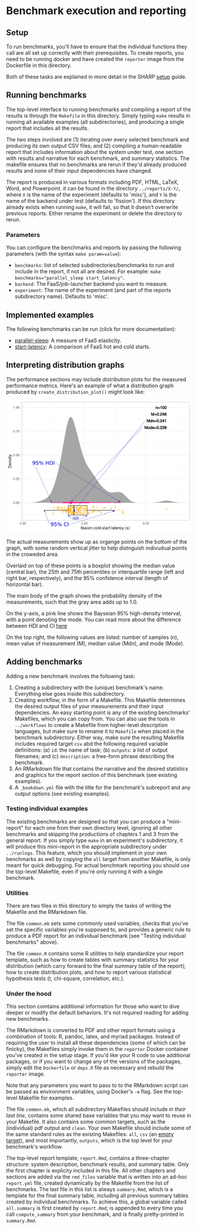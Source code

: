# Benchmark execution and reporting

## Setup

To run benchmarks, you'll have to ensure that the individual functions they call are all set up correctly with their prerequisites.
To create reports, you need to be running docker and have created the `reporter` image from the Dockerfile in this directory.

Both of these tasks are explained in more detail in the SHARP [setup](../docs/setup/README.md) guide.

## Running benchmarks

The top-level interface to running benchmarks and compiling a report of the results is through the `Makefile` in this directory.
Simply typing `make` results in running all available examples (all subdirectories), and producing a single report that includes all the results.

The two steps involved are (1) iterating over every selected benchmark and producing its own output CSV files; and (2) compiling a human-readable report that includes information about the system under test, one section with results and narrative for each benchmark, and summary statistics.
The makefile ensures that no benchmarks are rerun if they'd already produced results and none of their input dependencies have changed.

The report is produced in various formats including PDF, HTML, LaTeX, Word, and Powerpoint. it can be found in the directory `../reports/X-Y/`, where `X` is the name of the experiment (defaults to 'misc'), and `Y` is the name of the backend under test (defaults to 'fission').
If this directory already exists when running `make`, it will fail, so that it doesn't overwrite previous reports. Either rename the experiment or delete the directory to rerun.

### Parameters

You can configure the benchmarks and reports by passing the following parameters (with the syntax `make param=value`):

 * `benchmarks`: list of selected subdirectories/benchmarks to run and include in the report, if not all are desired. For example: `make benchmarks="parallel_sleep start_latency"`.
 * `backend`: The FaaS/job-launcher backend you want to measure.
 * `experiment`: The name of the experiment (and part of the reports subdirectory name). Defaults to 'misc'.

## Implemented examples

The following benchmarks can be run (click for more documentation):

 * [parallel-sleep](../docs/examples/psleep.md): A measure of FaaS elasticity.
 * [start-latency](../docs/examples/start-latency.md): A comparison of FaaS hot and cold starts.

## Interpreting distribution graphs

The performance sections may include distribution plots for the measured performance metrics.
Here's an example of what a distribution graph produced by `create_distribution_plot()` might look like:

![Annotated distribution](distribution-annotated.png)

The actual measurements show up as organge points on the bottom of the graph, with some random vertical jitter to help distnguish indivudual points in the croweded area.

Overlaid on top of these points is a boxplot showing the median value (central bar), the 25th and 75th percentiles or interquartile range (left and right bar, respectively), and the 95% confidence interval (length of horizontal bar).

The main body of the graph shows the probability density of the measurements, such that the gray area adds up to 1.0.

On the y-axis, a pink line shows the Bayseian 95% high-density interval, with a point denoting the mode. You can read more about the difference between HDI and CI [here](https://easystats.github.io/bayestestR/articles/credible_interval.html)

On the top right, the following values are listed: number of samples (n), mean value of measurement (M), median value (Mdn), and mode (Mode).

## Adding benchmarks

Adding a new benchmark involves the following task:

 1. Creating a subdirectory with the (unique) benchmark's name. Everything else goes inside this subdirectory.
 2. Creating workflow, in the form of a Makefile. This Makefile determines the desired output files of your measurements and their input dependencies. An easy starting point is any of the existing benchmarks' Makefiles, which you can copy from. You can also use the tools in `../workflows` to create a Makefile from higher-level description languages, but make sure to rename it to `Makefile` when placed in the benchmark subdirectory. Either way, make sure the resulting Makefile includes required target `csv` abd the following required variable definitions: (a) `id`: the name of task; (b) `outputs`: a list of output filenames; and (c) `description`: a free-form phrase describing the benchmark.
 3. An RMarkdown file that contains the narrative and the desired statistics and graphics for the report section of this benchmark (see existing examples).
 4. A `_bookdown.yml` file with the title for the benchmark's subreport and any output options (see existing examples).

### Testing individual examples

The existing benchmarks are designed so that you can produce a "mini-report" for each one from their own directory level, ignoring all other benchmarks and skipping the productions of chapters 1 and 3 from the general report.
If you simply type `make` in an experiment's subdirectory, it will produce this mini-report in the appropriate subdirectory under `../runlogs`.
This feature, which you should implement in your own benchmarks as well by copying the `all` target from another Makefile, is only meant for quick debugging. For actual benchmark reporting you should use the top-level Makefile, even if you're only running it with a single benchmark.

### Utilities

There are two files in this directory to simply the tasks of writing the Makefile and the RMarkdown file.

The file `common.mk` sets some commonly used variables, checks that you've set the specific variables you're supposed to, and provides a generic rule to produce a PDF report for an individual benchmark (see "Testing individual benchmarks" above).

The file `common.R` contains some R utilities to help standardize your report template, such as how to create tables with summary statistics for your distribution (which carry forward to the final summary table of the report); how to create distribution plots, and how to report various statistical hypothesis tests (t, chi-square, correlation, etc.).

### Under the hood

This section comtains additional information for those who want to dive deeper or modify the default behaviors. It's not required reading for adding new benchmarks.

The RMarkdown is converted to PDF and other report formats using a combination of tools: R, pandoc, latex, and myriad packages.
Instead of requiring the user to install all these dependencies (some of which can be finicky), the Makefiles simply invoke them in the `reporter` Docker container you've created in the setup stage.
If you'd like your R code to use additional packages, or if you want to change any of the versions of the packages, simply edit the `Dockerfile` or `deps.R` file as necessary and rebuild the `reporter` image.

Note that any parameters you want to pass to to the RMarkdown script can be passed as environment variables, using Docker's `-e` flag. See the top-level Makefile for examples.

The file `common.mk`, which all subdirectory Makefiles should include *in their last line*, contains some shared base variables that you may want to reuse in your Makefile.
It also contains some common targets, such as the (individual) pdf output and `clean`.
Your own Makefile should include some of the same standard rules as the existing Makefiles: `all`, `csv` (an [empty target](https://www.gnu.org/software/make/manual/html_node/Empty-Targets.html#:~:text=The%20empty%20target%20is%20a,matter%2C%20and%20usually%20are%20empty.)), and most importantly, `outputs`, which is the top level for your benchmark's workflow.

The top-level report template, `report.Rmd`, contains a three-chapter structure: system description, benchmark results, and summary table.
Only the first chapter is explicity included in this file.
All other chapters and sections are added via the `rmd_files` variable that is written into an ad-hoc `report.yml` file, created dynamically by the Makefile from the list of benchmarks.
The last file in this list is always `summary.Rmd`, which is a template for the final summary table, including all previous summary tables created by individual benchmarks.
To achieve this, a global variable called `all.summary` is first created by `report.Rmd`; is appended to every time you call `compute_summary` from your benchmark, and is finally pretty-printed in `summary.Rmd`.
